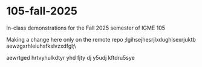 # 105-fall-2025
In-class demonstrations for the Fall 2025 semester of IGME 105

Making a change here only on the remote repo
;lgihsejhesrjlxdughlsexrjuktb
aewzgxrhleiuhsfkslvzxdfgl;\

aewrtged
hrtvyhulkdtyr
yhd
fjty
dj
y5udj
kftdru5sye
